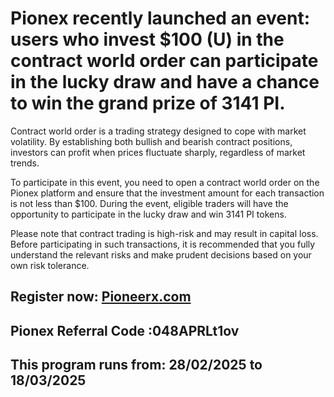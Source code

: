 <h1>Pionex recently launched an event: users who invest $100 (U) in the contract world order can participate in the lucky draw and have a chance to win the grand prize of 3141 PI.</h1>

Contract world order is a trading strategy designed to cope with market volatility. By establishing both bullish and bearish contract positions, investors can profit when prices fluctuate sharply, regardless of market trends.

To participate in this event, you need to open a contract world order on the Pionex platform and ensure that the investment amount for each transaction is not less than $100. During the event, eligible traders will have the opportunity to participate in the lucky draw and win 3141 PI tokens.

Please note that contract trading is high-risk and may result in capital loss. Before participating in such transactions, it is recommended that you fully understand the relevant risks and make prudent decisions based on your own risk tolerance.

<h2>Register now: <a href="https://www.pionex.com/signUp?r=048APRLt1ov">Pioneerx.com</a></h2>

<h2>Pionex Referral Code :048APRLt1ov</h2>

<h2>This program runs from: 28/02/2025 to 18/03/2025</h2>
